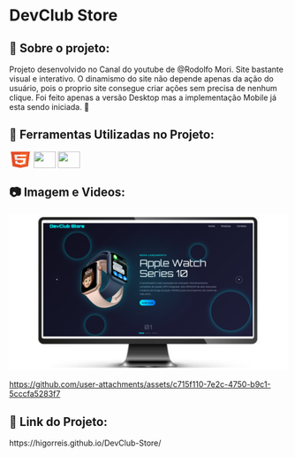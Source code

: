 <h1>DevClub Store</h1>
<h2>📄 Sobre o projeto: </h2>
<p>Projeto desenvolvido no Canal do youtube de @Rodolfo Mori. Site bastante visual e interativo. O dinamismo  do site não depende apenas da ação do usuário, pois o proprio site consegue criar ações sem precisa de nenhum clique. Foi feito apenas a versão Desktop mas a implementação Mobile já esta sendo iniciada. 👀</p>
<h2>🔧 Ferramentas Utilizadas no Projeto:</h2>
 <div style= "display:inline_block">
   <img align="center" alt="Higor-HTML" height="30" width="40" src="https://raw.githubusercontent.com/devicons/devicon/master/icons/html5/html5-original.svg">
   <img align="center" height="30" width="40 "src="https://cdn.jsdelivr.net/gh/devicons/devicon@latest/icons/css3/css3-original.svg" /> 
   <img align="center" height="30" width="40 " src="https://cdn.jsdelivr.net/gh/devicons/devicon@latest/icons/javascript/javascript-original.svg" />
 </div>
 <h2>📷 Imagem e Videos:</h2>
 <img src="./img/DevClub_Tela.png">
 

https://github.com/user-attachments/assets/c715f110-7e2c-4750-b9c1-5cccfa5283f7


 <h2>🔗 Link do Projeto:</h2>
 https://higorreis.github.io/DevClub-Store/
 

